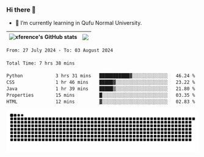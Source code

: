 ### Hi there 👋

<!--
**xference/xference** is a ✨ _special_ ✨ repository because its `README.md` (this file) appears on your GitHub profile.

Here are some ideas to get you started:

- 🔭 I’m currently working on ...

- 👯 I’m looking to collaborate on ...
- 🤔 I’m looking for help with ...
- 💬 Ask me about ...
- 📫 How to reach me: ...
- 😄 Pronouns: ...
- ⚡ Fun fact: ...
-->
- 🌱 I’m currently learning in Qufu Normal University.


| <img src="https://github-readme-stats.vercel.app/api?username=xference&show_icons=true&theme=ambient_gradient" alt="xference's GitHub stats" align="center"/> | <img src="https://github-readme-streak-stats.herokuapp.com/?user=xference"  style="zoom:100%;" align="center"/> |
| ------------------------------------------------------------ | ------------------------------------------------------------ |

<!--START_SECTION:waka-->

```txt
From: 27 July 2024 - To: 03 August 2024

Total Time: 7 hrs 38 mins

Python            3 hrs 31 mins   ███████████▓░░░░░░░░░░░░░   46.24 %
CSS               1 hr 46 mins    █████▓░░░░░░░░░░░░░░░░░░░   23.22 %
Java              1 hr 39 mins    █████▒░░░░░░░░░░░░░░░░░░░   21.80 %
Properties        15 mins         █░░░░░░░░░░░░░░░░░░░░░░░░   03.35 %
HTML              12 mins         ▓░░░░░░░░░░░░░░░░░░░░░░░░   02.83 %
```

<!--END_SECTION:waka-->

<picture>
  <source media="(prefers-color-scheme: dark)" srcset="https://raw.githubusercontent.com/xference/xference/output/github-contribution-grid-snake-dark.svg" />
  <source media="(prefers-color-scheme: light)" srcset="https://raw.githubusercontent.com/xference/xference/output/github-contribution-grid-snake.svg" />
  <img alt="github-snake" src="https://raw.githubusercontent.com/xference/xference/output/github-contribution-grid-snake.svg" />
</picture>
